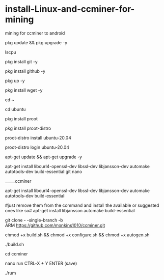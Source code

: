 # install-Linux-and-ccminer-for-mining
mining for ccminer to android

pkg update && pkg upgrade -y

lscpu

pkg install git -y

pkg install github -y

pkg up -y

pkg install wget -y

cd ~

cd ubuntu

pkg install proot

pkg install proot-distro

proot-distro install ubuntu-20.04

proot-distro login ubuntu-20.04

apt-get update && apt-get upgrade -y

apt-get install libcurl4-openssl-dev libssl-dev libjansson-dev automake autotools-dev build-essential git nano

_____ccminer

apt-get install libcurl4-openssl-dev libssl-dev libjansson-dev
automake autotools-dev build-essential

#just remove them from the command and install the available or suggested ones like so#
apt-get install  libjansson automake build-essential

git clone - -single-branch -b ARM https://github.com/monkins1010/ccminer.git

chmod +x build.sh && chmod +x configure.sh && chmod +x autogen.sh

./build.sh

cd ccminer

nano run
CTRL-X + Y ENTER (save)

./rum
